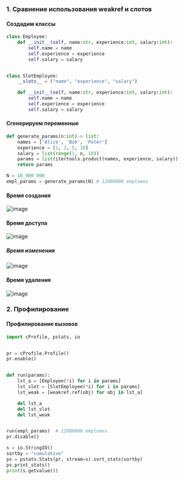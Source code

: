 ### 1. Сравнение использования weakref и слотов
#### Создадим классы
```py
class Employee:
    def __init__(self, name:str, experience:int, salary:int):
        self.name = name
        self.experience = experience
        self.salary = salary


class SlotEmployee:
    __slots__ = ("name", "experience", "salary")

    def __init__(self, name:str, experience:int, salary:int):
        self.name = name
        self.experience = experience
        self.salary = salary
```
#### Сгенерируем переменные
```py
def generate_params(n:int)-> list:
    names = ['Alice', 'Bob', 'Peter']
    experience = [1, 2, 5, 10]
    salary = list(range(1, n, 10))
    params = list(itertools.product(names, experience, salary)) 
    return params

N = 10_000_000
empl_params = generate_params(N) # 12000000 emploees
```
#### Время создания
![image](https://user-images.githubusercontent.com/73718190/208393024-4ea46e81-b69f-4da9-9c25-fc671ec1114a.png)
#### Время доступа
![image](https://user-images.githubusercontent.com/73718190/208393173-02bdcef7-a243-4361-b830-5572c709f7bb.png)
##### Время изменения
![image](https://user-images.githubusercontent.com/73718190/208393263-9e11d0e1-375d-4c38-bbfb-c747e2ffa279.png)
#### Время удаления
![image](https://user-images.githubusercontent.com/73718190/208393290-a11fbee8-03ed-497b-9b4f-c55c2c2094d7.png)

### 2. Профилирование
#### Профилирование вызовов
```py
import cProfile, pstats, io


pr = cProfile.Profile()
pr.enable()


def run(params):
    lst_a = [Employee(*i) for i in params]
    lst_slot = [SlotEmployee(*i) for i in params]
    lst_weak = [weakref.ref(obj) for obj in lst_a]

    del lst_a
    del lst_slot
    del lst_weak


run(empl_params)  # 12000000 emploees
pr.disable()

s = io.StringIO()
sortby = "cumulative"
ps = pstats.Stats(pr, stream=s).sort_stats(sortby)
ps.print_stats()
print(s.getvalue())
```




